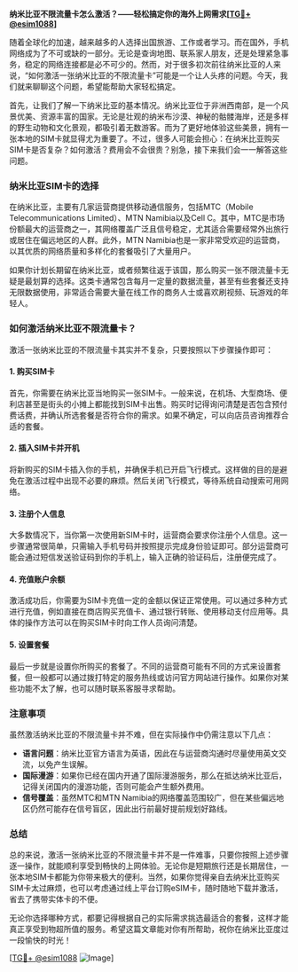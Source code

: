 **纳米比亚不限流量卡怎么激活？——轻松搞定你的海外上网需求[[TG💪+ @esim1088](https://t.me/s/esim1088)]**

随着全球化的加速，越来越多的人选择出国旅游、工作或者学习。而在国外，手机网络成为了不可或缺的一部分。无论是查询地图、联系家人朋友，还是处理紧急事务，稳定的网络连接都是必不可少的。然而，对于很多初次前往纳米比亚的人来说，“如何激活一张纳米比亚的不限流量卡”可能是一个让人头疼的问题。今天，我们就来聊聊这个问题，希望能帮助大家轻松搞定。

首先，让我们了解一下纳米比亚的基本情况。纳米比亚位于非洲西南部，是一个风景优美、资源丰富的国家。无论是壮观的纳米布沙漠、神秘的骷髅海岸，还是多样的野生动物和文化景观，都吸引着无数游客。而为了更好地体验这些美景，拥有一张本地的SIM卡就显得尤为重要了。不过，很多人可能会担心：在纳米比亚购买SIM卡是否复杂？如何激活？费用会不会很贵？别急，接下来我们会一一解答这些问题。

### 纳米比亚SIM卡的选择

在纳米比亚，主要有几家运营商提供移动通信服务，包括MTC（Mobile Telecommunications Limited）、MTN Namibia以及Cell C。其中，MTC是市场份额最大的运营商之一，其网络覆盖广泛且信号稳定，尤其适合需要经常外出旅行或居住在偏远地区的人群。此外，MTN Namibia也是一家非常受欢迎的运营商，以其优质的网络质量和多样化的套餐吸引了大量用户。

如果你计划长期留在纳米比亚，或者频繁往返于该国，那么购买一张不限流量卡无疑是最划算的选择。这类卡通常包含每月一定量的数据流量，甚至有些套餐还支持无限数据使用，非常适合需要大量在线工作的商务人士或喜欢刷视频、玩游戏的年轻人。

### 如何激活纳米比亚不限流量卡？

激活一张纳米比亚的不限流量卡其实并不复杂，只要按照以下步骤操作即可：

#### 1. 购买SIM卡
首先，你需要在纳米比亚当地购买一张SIM卡。一般来说，在机场、大型商场、便利店甚至是街头的小摊上都能找到SIM卡出售。购买时记得询问清楚是否包含预付费话费，并确认所选套餐是否符合你的需求。如果不确定，可以向店员咨询推荐合适的套餐。

#### 2. 插入SIM卡并开机
将新购买的SIM卡插入你的手机，并确保手机已开启飞行模式。这样做的目的是避免在激活过程中出现不必要的麻烦。然后关闭飞行模式，等待系统自动搜索可用网络。

#### 3. 注册个人信息
大多数情况下，当你第一次使用新SIM卡时，运营商会要求你注册个人信息。这一步骤通常很简单，只需输入手机号码并按照提示完成身份验证即可。部分运营商可能会通过短信发送验证码到你的手机上，输入正确的验证码后，注册便完成了。

#### 4. 充值账户余额
激活成功后，你需要为SIM卡充值一定的金额以保证正常使用。可以通过多种方式进行充值，例如直接在商店购买充值卡、通过银行转账、使用移动支付应用等。具体的操作方法可以在购买SIM卡时向工作人员询问清楚。

#### 5. 设置套餐
最后一步就是设置你所购买的套餐了。不同的运营商可能有不同的方式来设置套餐，但一般都可以通过拨打特定的服务热线或访问官方网站进行操作。如果你对某些功能不太了解，也可以随时联系客服寻求帮助。

### 注意事项

虽然激活纳米比亚的不限流量卡并不难，但在实际操作中仍需注意以下几点：

- **语言问题**：纳米比亚官方语言为英语，因此在与运营商沟通时尽量使用英文交流，以免产生误解。
- **国际漫游**：如果你已经在国内开通了国际漫游服务，那么在抵达纳米比亚后，记得关闭国内的漫游功能，否则可能会产生额外费用。
- **信号覆盖**：虽然MTC和MTN Namibia的网络覆盖范围较广，但在某些偏远地区仍然可能存在信号盲区，因此出行前最好提前规划好路线。

### 总结

总的来说，激活一张纳米比亚的不限流量卡并不是一件难事，只要你按照上述步骤逐一操作，就能顺利享受到畅快的上网体验。无论你是短期旅行还是长期居住，一张本地SIM卡都能为你带来极大的便利。当然，如果你觉得亲自去纳米比亚购买SIM卡太过麻烦，也可以考虑通过线上平台订购eSIM卡，随时随地下载并激活，省去了携带实体卡的不便。

无论你选择哪种方式，都要记得根据自己的实际需求挑选最适合的套餐，这样才能真正享受到物超所值的服务。希望这篇文章能对你有所帮助，祝你在纳米比亚度过一段愉快的时光！

[[TG💪+ @esim1088](https://t.me/s/esim1088) ![Image](https://i.postimg.cc/4NQfJmqS/Snipaste-2025-05-13-00-14-12.png)]